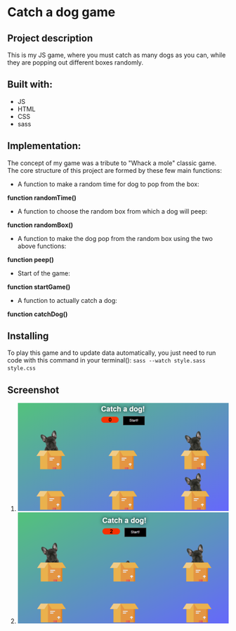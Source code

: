 # Catch a dog game
## Project description
This is my JS game, where you must catch as many dogs as you can, while they are popping out different boxes randomly.
## Built with:
* JS
* HTML
* CSS
* sass
## Implementation:
The concept of my game was a tribute to "Whack a mole" classic game.
The core structure of this project are formed by these few main functions:
* A function to make a random time for dog to pop from the box:

**function randomTime()**

* A function to choose the random box from which a dog will peep:

**function randomBox()**

* A function to make the dog pop from the random box using the two above functions:

**function peep()**
* Start of the game:

**function startGame()**
* A function to actually catch a dog:

**function catchDog()**
## Installing
To play this game and to update data automatically, you just need to run code with this command in your terminal():
`sass --watch style.sass style.css`
## Screenshot
1. ![](screenshot/catch-a-dog-game.PNG)
2. ![](screenshot/catch-a-dog-game2.PNG)
